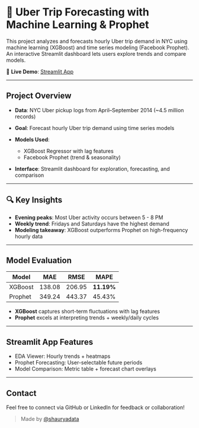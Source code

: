 # 🚖 Uber Trip Forecasting with Machine Learning & Prophet

This project analyzes and forecasts hourly Uber trip demand in NYC using machine learning (XGBoost) and time series modeling (Facebook Prophet). An interactive Streamlit dashboard lets users explore trends and compare models.

🔗 **Live Demo**: [Streamlit App](https://uber-trip-forecasting-ewcnitrzgihwss84tyvkhx.streamlit.app/)

---

## Project Overview

* **Data**: NYC Uber pickup logs from April–September 2014 (\~4.5 million records)
* **Goal**: Forecast hourly Uber trip demand using time series models
* **Models Used**:

  * XGBoost Regressor with lag features
  * Facebook Prophet (trend & seasonality)
* **Interface**: Streamlit dashboard for exploration, forecasting, and comparison

---

## 🔍 Key Insights

* **Evening peaks**: Most Uber activity occurs between 5 - 8 PM
* **Weekly trend**: Fridays and Saturdays have the highest demand
* **Modeling takeaway**: XGBoost outperforms Prophet on high-frequency hourly data

---

## Model Evaluation

| Model   | MAE    | RMSE   | MAPE       |
| ------- | ------ | ------ | ---------- |
| XGBoost | 138.08 | 206.95 | **11.19%** |
| Prophet | 349.24 | 443.37 | 45.43%     |

* **XGBoost** captures short-term fluctuations with lag features
* **Prophet** excels at interpreting trends + weekly/daily cycles

---

## Streamlit App Features

* EDA Viewer: Hourly trends + heatmaps
* Prophet Forecasting: User-selectable future periods
* Model Comparison: Metric table + forecast chart overlays

---

## Contact

Feel free to connect via GitHub or LinkedIn for feedback or collaboration!

> Made by [@shauryadata](https://github.com/shauryadata)

